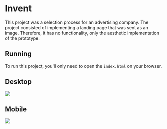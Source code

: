 # Invent
This project was a selection process for an advertising company. The project consisted of implementing a landing page that was sent as an image. Therefore, it has no functionality, only the aesthetic implementation of the prototype.

## Running
To run this project, you'll only need to open the `index.html` on your browser.

## Desktop
![](/src/assets/gif/desktop.gif)

## Mobile
![](/src/assets/gif/mobile.gif)

